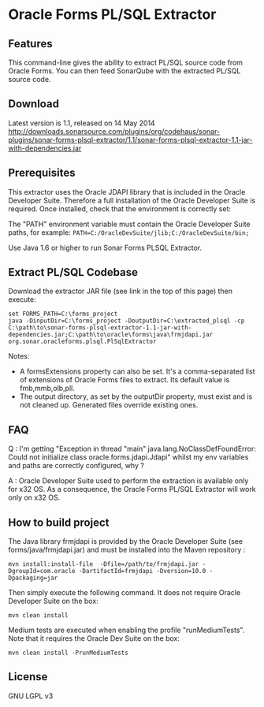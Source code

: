 Oracle Forms PL/SQL Extractor
=============================

Features
--------
This command-line gives the ability to extract PL/SQL source code from Oracle Forms. You can then feed SonarQube with the extracted PL/SQL source code.

Download
--------

Latest version is 1.1, released on 14 May 2014
http://downloads.sonarsource.com/plugins/org/codehaus/sonar-plugins/sonar-forms-plsql-extractor/1.1/sonar-forms-plsql-extractor-1.1-jar-with-dependencies.jar

Prerequisites
-------------
This extractor uses the Oracle JDAPI library that is included in the Oracle Developer Suite. Therefore a full installation of the Oracle Developer Suite is required. Once installed, check that the environment is correctly set:

The "PATH" environment variable must contain the Oracle Developer Suite paths, for example: ```PATH=C:/OracleDevSuite/jlib;C:/OracleDevSuite/bin;```

Use Java 1.6 or higher to run Sonar Forms PLSQL Extractor.

Extract PL/SQL Codebase
-----------------------
Download the extractor JAR file (see link in the top of this page) then execute:

```
set FORMS_PATH=C:\forms_project
java -DinputDir=C:\forms_project -DoutputDir=C:\extracted_plsql -cp C:\path\to\sonar-forms-plsql-extractor-1.1-jar-with-dependencies.jar;C:\path\to\oracle\forms\java\frmjdapi.jar org.sonar.oracleforms.plsql.PlSqlExtractor
```

Notes:
* A formsExtensions property can also be set. It's a comma-separated list of extensions of Oracle Forms files to extract. Its default value is fmb,mmb,olb,pll.
* The output directory, as set by the outputDir property, must exist and is not cleaned up. Generated files override existing ones.

FAQ
---

Q : I'm getting "Exception in thread "main" java.lang.NoClassDefFoundError: Could not initialize class oracle.forms.jdapi.Jdapi" whilst my env variables and paths are correctly configured, why ?

A :  Oracle Developer Suite used to perform the extraction is available only for x32 OS. As a consequence, the Oracle Forms PL/SQL Extractor will work only on x32 OS.

How to build project
--------------------

The Java library frmjdapi is provided by the Oracle Developer Suite (see forms/java/frmjdapi.jar) and must be installed into the Maven repository :

```
mvn install:install-file  -Dfile=/path/to/frmjdapi.jar -DgroupId=com.oracle -DartifactId=frmjdapi -Dversion=10.0 -Dpackaging=jar
```

Then simply execute the following command. It does not require Oracle Developer Suite on the box:

```
mvn clean install
```

Medium tests are executed when enabling the profile "runMediumTests". Note that it requires the Oracle Dev Suite on the box:

```
mvn clean install -PrunMediumTests
```


License
-------

GNU LGPL v3
